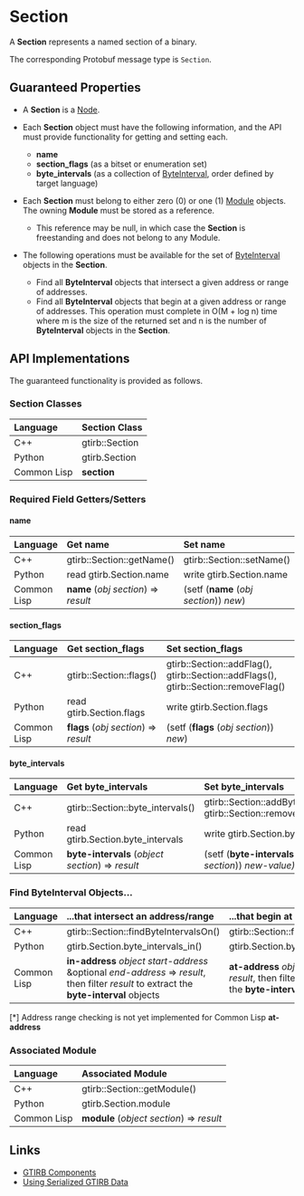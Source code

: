 Section
==========

A **Section** represents a named section of a binary.

The corresponding Protobuf message type is `Section`.


Guaranteed Properties
---------------------

- A **Section** is a [Node](Node.md).

- Each **Section** object must have the following information, and the API
  must provide functionality for getting and setting each.
  - **name**
  - **section_flags** (as a bitset or enumeration set)
  - **byte_intervals** (as a collection of
    [ByteInterval](ByteInterval.md), order defined by target language)

- Each **Section** must belong to either zero (0) or one (1)
  [Module](Module.md) objects. The owning **Module** must be stored as
  a reference.
  - This reference may be null, in which case the **Section** is
    freestanding and does not belong to any Module.

- The following operations must be available for the set of
  [ByteInterval](ByteInterval.md) objects in the **Section**.
  - Find all **ByteInterval** objects that intersect a given address or
    range of addresses.
  - Find all **ByteInterval** objects that begin at a given address or
    range of addresses. This operation must complete in O(M + log n) time
    where m is the size of the returned set and n is the number of
    **ByteInterval** objects in the **Section**.


API Implementations
--------------------

The guaranteed functionality is provided as follows.

### Section Classes

| Language    | Section Class  |
|:------------|:---------------|
| C++         | gtirb::Section |
| Python      | gtirb.Section  |
| Common Lisp | **section**    |



### Required Field Getters/Setters

#### name

| Language    | Get name                  | Set name                  |
|:------------|:--------------------------|:--------------------------|
| C++         | gtirb::Section::getName() | gtirb::Section::setName() |
| Python      | read gtirb.Section.name   | write gtirb.Section.name  |
| Common Lisp | **name** (*obj* *section*) => *result* | (setf (**name** (*obj* *section*)) *new*) |


#### section_flags


| Language    | Get section_flags        | Set section_flags         |
|:------------|:-------------------------|:--------------------------|
| C++         | gtirb::Section::flags()  | gtirb::Section::addFlag(), gtirb::Section::addFlags(), gtirb::Section::removeFlag() |
| Python      | read gtirb.Section.flags | write gtirb.Section.flags |
| Common Lisp | **flags** (*obj* *section*) => *result* | (setf (**flags** (*obj* *section*)) *new*)  |


#### byte_intervals


| Language    | Get byte_intervals                | Set byte_intervals |
|:------------|:----------------------------------|:-------------------|
| C++         | gtirb::Section::byte_intervals()  | gtirb::Section::addByteInterval(), gtirb::Section::removeByteInterval() |
| Python      | read gtirb.Section.byte_intervals | write gtirb.Section.byte_intervals  |
| Common Lisp | **byte-intervals** (*object* *section*) => *result* | (setf (**byte-intervals** (*object* *section*)) *new-value)* |




### Find ByteInterval Objects...

| Language    | ...that intersect an address/range | ...that begin at an address/range
|:------------|:---------------------------|:---------------------------|
| C++         | gtirb::Section::findByteIntervalsOn() | gtirb::Section::findByteIntervalsAt() |
| Python      | gtirb.Section.byte_intervals_in() | gtirb.Section.byte_intervals_at() |
| Common Lisp |  **in-address** *object* *start-address* &optional *end-address* => *result*, then filter *result* to extract the **byte-interval** objects | **at-address** *object* *address* => *result*, then filter *result* to extract the **byte-interval** objects. [*] |

[*] Address range checking is not yet implemented for Common Lisp
**at-address**




### Associated Module


| Language    | Associated Module                           |
|:------------|:--------------------------------------------|
| C++         | gtirb::Section::getModule()                 |
| Python      | gtirb.Section.module                        |
| Common Lisp | **module** (*object* *section*) => *result* |


Links
--------------------

- [GTIRB Components](COMPONENTS.md)
- [Using Serialized GTIRB Data](../../PROTOBUF.md)
